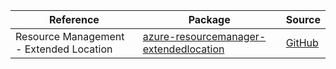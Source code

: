 | Reference | Package | Source |
|---|---|---|
|Resource Management - Extended Location|[azure-resourcemanager-extendedlocation](https://repo1.maven.org/maven2/com/azure/resourcemanager/azure-resourcemanager-extendedlocation)|[GitHub](https://github.com/Azure/azure-sdk-for-java/blob/main/sdk/extendedlocation/azure-resourcemanager-extendedlocation)|

